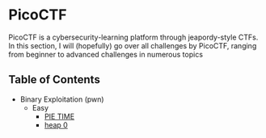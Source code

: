 # PicoCTF

PicoCTF is a cybersecurity-learning platform through jeapordy-style CTFs. In this section, I will (hopefully) go over all challenges by PicoCTF, ranging from beginner to advanced challenges in numerous topics

## Table of Contents

- Binary Exploitation (pwn)
    - Easy
        - [PIE TIME](pwn/easy/pie_time.md)
        - [heap 0](pwn/easy/heap_0.md)
